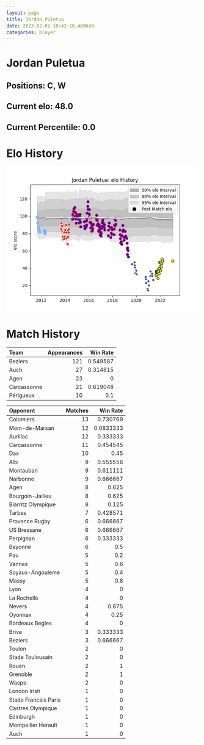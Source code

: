 ```yaml
---  
layout: page  
title: Jordan Puletua  
date: 2023-02-02 18:42:10.489638  
categories: player  
---
```

# Jordan Puletua

## Positions: C, W

## Current elo: 48.0

## Current Percentile: 0.0

# Elo History


![elo history](history_JordanPuletua.png)
# Match History


| Team        |   Appearances |   Win Rate |
|:------------|--------------:|-----------:|
| Beziers     |           121 |   0.549587 |
| Auch        |            27 |   0.314815 |
| Agen        |            23 |   0        |
| Carcassonne |            21 |   0.619048 |
| Périgueux   |            10 |   0.1      |

| Opponent             |   Matches |   Win Rate |
|:---------------------|----------:|-----------:|
| Colomiers            |        13 |  0.730769  |
| Mont-de-Marsan       |        12 |  0.0833333 |
| Aurillac             |        12 |  0.333333  |
| Carcassonne          |        11 |  0.454545  |
| Dax                  |        10 |  0.45      |
| Albi                 |         9 |  0.555556  |
| Montauban            |         9 |  0.611111  |
| Narbonne             |         9 |  0.666667  |
| Agen                 |         8 |  0.625     |
| Bourgoin-Jallieu     |         8 |  0.625     |
| Biarritz Olympique   |         8 |  0.125     |
| Tarbes               |         7 |  0.428571  |
| Provence Rugby       |         6 |  0.666667  |
| US Bressane          |         6 |  0.666667  |
| Perpignan            |         6 |  0.333333  |
| Bayonne              |         6 |  0.5       |
| Pau                  |         5 |  0.2       |
| Vannes               |         5 |  0.6       |
| Soyaux-Angouleme     |         5 |  0.4       |
| Massy                |         5 |  0.8       |
| Lyon                 |         4 |  0         |
| La Rochelle          |         4 |  0         |
| Nevers               |         4 |  0.875     |
| Oyonnax              |         4 |  0.25      |
| Bordeaux Begles      |         4 |  0         |
| Brive                |         3 |  0.333333  |
| Beziers              |         3 |  0.666667  |
| Toulon               |         2 |  0         |
| Stade Toulousain     |         2 |  0         |
| Rouen                |         2 |  1         |
| Grenoble             |         2 |  1         |
| Wasps                |         2 |  0         |
| London Irish         |         1 |  0         |
| Stade Francais Paris |         1 |  0         |
| Castres Olympique    |         1 |  0         |
| Edinburgh            |         1 |  0         |
| Montpellier Herault  |         1 |  0         |
| Auch                 |         1 |  0         |